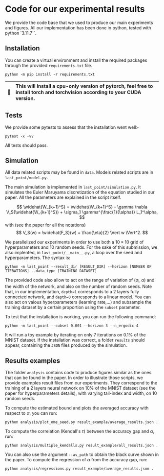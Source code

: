 # Code for our experimental results

We provide the code base that we used to produce our main experiments and figures. All our implementation has been done in python, tested with python `3.11.7``.

## Installation

You can create a virtual environment and install the required packages through the provided `requirements.txt` file.
````
python -m pip install -r requirements.txt
````

| :memo:        | This will install a cpu-only version of pytorch, feel free to install torch and torchvision according to your CUDA version.        |
|---------------|:------------------------|


## Tests

We provide some pytests to assess that the installation went well>
````
pytest -x -vv
````
All tests should pass.


## Simulation
All data related scripts may be found in `data`. Models related scripts are in `last_point/model.py`.

The main simulation is implemented in `last_point/simulation.py`. It simulates the Euler Maruyama discretization of the equation studied in our paper. All the parameters are explained in the script itself. 

$$
\widehat{W_{k+1}^S} = \widehat{W_{k+1}^S} - \gamma \nabla V_S(\widehat{W_{k+1}^S}) + \sigma_1 \gamma^{\frac{1}{\alpha}} L_1^\alpha,
$$
with (see the paper for all the notations)
$$
V_S(w) = \widehat{F_S}(w) + \frac{\eta}{2} \Vert w \Vert^2.
$$

We parallelized our experiments in order to use both a $10 \times 10$ grid of hyperparameters and $10$ random seeds. For the sake of this submission, we also implented, in `last_point/__main__.py`, a loop over the seed and hyperparameters. The syntax is:
````
python -m last_point --result_dir [RESULT_DIR] --horizon [NUMBER OF ITERATIONS] --data_type [TRAINING DATASET] 
````
The provided code also allow to act on the range of variation of $(\sigma_!, \alpha)$ and the width of the network, and also on the number of random seeds. Note that, in our implementation, `depth=1` corresponds to a 2 layers fully connected network, and `depth=0` corresponds to a linear model. You can also act on vaious hyperparameters (learning rate,...) and subsample the training dataset by a certain proportion using the `subset` parameter. 


To test that the installation is working, you can run the following command:
````
python -m last_point --subset 0.001 --horizon 3 --n_ergodic 4 
````
It will run a toy example by iterating on only $7$ iterations on $0.1\%$ of the MNIST dataset. If the installation was correct, a folder `results` should appear, containing the `JSON` files produced by the simulation.


## Results examples
The folder `analysis` contains code to produce figures similar as the ones that can be found in the paper. In order to illustrate those scripts, we provide examples result files from our experiments. They correspond to the training of a $2$ layers neural network on $10\%$ of the MNIST dataset (see the paper for hyperparameters details), with varying tail-index and width, on $10$ random seeds.

To compute the estimated bound and plots the averaged accuracy with respect to $\alpha$, you can run:
```
python analysis/plot_ome_seed.py result_example/average_results.json .
```
To compute the correlation (Kendall's $\tau$) between the accuracy gap and $\alpha$, run:
```
python analysis/multiple_kendalls.py result_example/all_results.json .
```
You can also use the argument `--av_path` to obtain the black curve shown in the paper.
To compute the regression of $\alpha$ from the accuracy gap, run:
```
python analysis/regressions.py result_example/average_results.json .
```